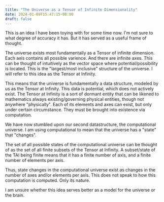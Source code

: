 ```yaml
---
title: "The Universe as a Tensor of Infinite Dimensionality"
date: 2024-01-09T15:47:15-08:00
draft: false
---
```



This is an idea I have been toying with for some time now. I'm not sure to what degree of accuracy it has. But it has served as a useful frame of thought. 


The universe exists most fundamentally as a Tensor of infinite dimension. Each axis contains all possible varience. And there are infinite axes. This can be thought of intuitively as the vector space where potential/possibility is located. This is the "largest/most inclusive" structure of the universe. I will refer to this idea as the Tensor at Infinity. 

This means that the universe is fundamentally a data structure, modeled by us as the Tensor at Infinity. This data is potential, which does not actively exist. The Tensor at Infinity is a sort of dormant entity that can be likened to mathematics always existing/governing physical entities, though not anywhere "physically". Each of its elements and axes can exist, but only under certain circumstance. They must be brought into existence via computation.

We have now stumbled upon our second datastructure, the computational universe. I am using computational to mean that the universe has a "state" that "changes". 

The set of all possible states of the computational universe can be thought of as the set of all finite subsets of the Tensor at Infinity. A subset/state of the TAI being finite means that it has a finite number of axis, and a finite number of elements per axis.

Thus, state changes in the computational universe exist as changes in the number of axes and/or elements per axis. This does not speak to how this computation is computed. Only its nature. 

I am unsure whether this idea serves better as a model for the universe or the brain.